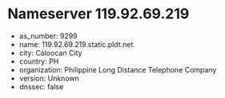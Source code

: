 # Nameserver 119.92.69.219

* as_number: 9299
* name: 119.92.69.219.static.pldt.net.
* city: Caloocan City
* country: PH
* organization: Philippine Long Distance Telephone Company
* version: Unknown
* dnssec: false
